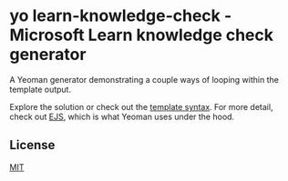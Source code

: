 # yo learn-knowledge-check - Microsoft Learn knowledge check generator

A Yeoman generator demonstrating a couple ways of looping within the template output.

Explore the solution or check out the [template syntax](./generators/app/templates/looping-sample). For more detail, check out [EJS](https://ejs.co/), which is what Yeoman uses under the hood.

## License

[MIT](https://github.com/patridge/learn-knowledge-check-generator/blob/master/LICENSE)
